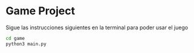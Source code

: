 # Game Project

Sigue las instrucciones siguientes en la terminal para poder usar el juego

```sh
cd game
python3 main.py
```

